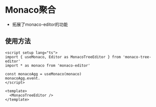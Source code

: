 # Monaco聚合

- 拓展了monaco-editor的功能

## 使用方法

```vue
<script setup lang="ts">
import { useMonaco, Editor as MonacoTreeEditor } from 'monaco-tree-editor'
import * as monaco from 'monaco-editor'

const monacoAgg = useMonaco(monaco)
monacoAgg.event.
</script>

<template>
  <MonacoTreeEditor />
</template>
```

